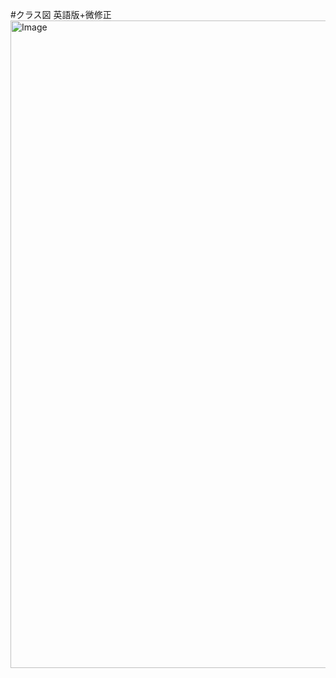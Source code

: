 #クラス図 英語版+微修正
<img width="1157" height="1036" alt="Image" src="https://github.com/user-attachments/assets/5c9e6a52-e897-4b36-99e8-2ea8bfd6d166" />
